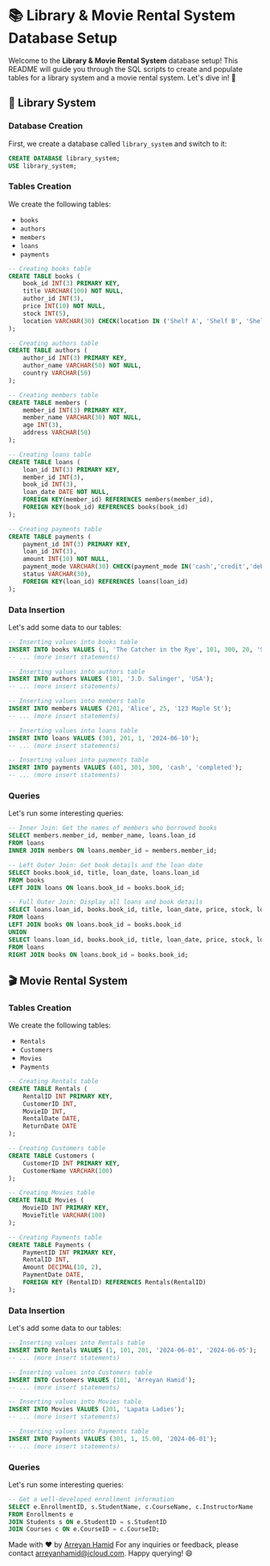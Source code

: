 # 📚 Library & Movie Rental System Database Setup

Welcome to the **Library & Movie Rental System** database setup! This README will guide you through the SQL scripts to create and populate tables for a library system and a movie rental system. Let's dive in! 🚀

## 📖 Library System

### Database Creation
First, we create a database called `library_system` and switch to it:
```sql
CREATE DATABASE library_system;
USE library_system;
```

### Tables Creation
We create the following tables:
- `books`
- `authors`
- `members`
- `loans`
- `payments`

```sql
-- Creating books table
CREATE TABLE books (
    book_id INT(3) PRIMARY KEY, 
    title VARCHAR(100) NOT NULL, 
    author_id INT(3), 
    price INT(10) NOT NULL, 
    stock INT(5), 
    location VARCHAR(30) CHECK(location IN ('Shelf A', 'Shelf B', 'Shelf C'))
);

-- Creating authors table
CREATE TABLE authors (
    author_id INT(3) PRIMARY KEY, 
    author_name VARCHAR(50) NOT NULL, 
    country VARCHAR(50)
);

-- Creating members table
CREATE TABLE members (
    member_id INT(3) PRIMARY KEY, 
    member_name VARCHAR(30) NOT NULL, 
    age INT(3), 
    address VARCHAR(50)
);

-- Creating loans table
CREATE TABLE loans (
    loan_id INT(3) PRIMARY KEY, 
    member_id INT(3), 
    book_id INT(3), 
    loan_date DATE NOT NULL, 
    FOREIGN KEY(member_id) REFERENCES members(member_id), 
    FOREIGN KEY(book_id) REFERENCES books(book_id)
);

-- Creating payments table
CREATE TABLE payments (
    payment_id INT(3) PRIMARY KEY, 
    loan_id INT(3), 
    amount INT(10) NOT NULL, 
    payment_mode VARCHAR(30) CHECK(payment_mode IN('cash','credit','debit')), 
    status VARCHAR(30), 
    FOREIGN KEY(loan_id) REFERENCES loans(loan_id)
);
```

### Data Insertion
Let's add some data to our tables:
```sql
-- Inserting values into books table
INSERT INTO books VALUES (1, 'The Catcher in the Rye', 101, 300, 20, 'Shelf A');
-- ... (more insert statements)

-- Inserting values into authors table
INSERT INTO authors VALUES (101, 'J.D. Salinger', 'USA');
-- ... (more insert statements)

-- Inserting values into members table
INSERT INTO members VALUES (201, 'Alice', 25, '123 Maple St');
-- ... (more insert statements)

-- Inserting values into loans table
INSERT INTO loans VALUES (301, 201, 1, '2024-06-10');
-- ... (more insert statements)

-- Inserting values into payments table
INSERT INTO payments VALUES (401, 301, 300, 'cash', 'completed');
-- ... (more insert statements)
```

### Queries
Let's run some interesting queries:
```sql
-- Inner Join: Get the names of members who borrowed books
SELECT members.member_id, member_name, loans.loan_id 
FROM loans 
INNER JOIN members ON loans.member_id = members.member_id;

-- Left Outer Join: Get book details and the loan date
SELECT books.book_id, title, loan_date, loans.loan_id 
FROM books
LEFT JOIN loans ON loans.book_id = books.book_id;

-- Full Outer Join: Display all loans and book details
SELECT loans.loan_id, books.book_id, title, loan_date, price, stock, location 
FROM loans
LEFT JOIN books ON loans.book_id = books.book_id
UNION
SELECT loans.loan_id, books.book_id, title, loan_date, price, stock, location 
FROM loans
RIGHT JOIN books ON loans.book_id = books.book_id;
```

## 🎬 Movie Rental System

### Tables Creation
We create the following tables:
- `Rentals`
- `Customers`
- `Movies`
- `Payments`

```sql
-- Creating Rentals table
CREATE TABLE Rentals (
    RentalID INT PRIMARY KEY,
    CustomerID INT,
    MovieID INT,
    RentalDate DATE,
    ReturnDate DATE
);

-- Creating Customers table
CREATE TABLE Customers (
    CustomerID INT PRIMARY KEY,
    CustomerName VARCHAR(100)
);

-- Creating Movies table
CREATE TABLE Movies (
    MovieID INT PRIMARY KEY,
    MovieTitle VARCHAR(100)
);

-- Creating Payments table
CREATE TABLE Payments (
    PaymentID INT PRIMARY KEY,
    RentalID INT,
    Amount DECIMAL(10, 2),
    PaymentDate DATE,
    FOREIGN KEY (RentalID) REFERENCES Rentals(RentalID)
);
```

### Data Insertion
Let's add some data to our tables:
```sql
-- Inserting values into Rentals table
INSERT INTO Rentals VALUES (1, 101, 201, '2024-06-01', '2024-06-05');
-- ... (more insert statements)

-- Inserting values into Customers table
INSERT INTO Customers VALUES (101, 'Arreyan Hamid');
-- ... (more insert statements)

-- Inserting values into Movies table
INSERT INTO Movies VALUES (201, 'Lapata Ladies');
-- ... (more insert statements)

-- Inserting values into Payments table
INSERT INTO Payments VALUES (301, 1, 15.00, '2024-06-01');
-- ... (more insert statements)
```

### Queries
Let's run some interesting queries:
```sql
-- Get a well-developed enrollment information
SELECT e.EnrollmentID, s.StudentName, c.CourseName, c.InstructorName
FROM Enrollments e
JOIN Students s ON e.StudentID = s.StudentID
JOIN Courses c ON e.CourseID = c.CourseID;
```


Made with ❤️ by [Arreyan Hamid](https://github.com/GriffinBlackbirdd)
For any inquiries or feedback, please contact [arreyanhamid@icloud.com](mailto:arreyanhamid@icloud.com).
Happy querying! 😄